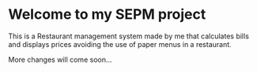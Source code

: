 # Welcome to my SEPM project

This is a Restaurant management system made by me that calculates bills and displays prices avoiding the use of paper menus in a restaurant.

More changes will come soon...